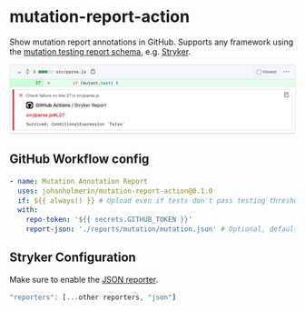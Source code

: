 # mutation-report-action

Show mutation report annotations in GitHub. Supports any framework using the
[mutation testing report schema][schema], e.g. [Stryker][stryker].

![GitHub Stryker Annotation Example](./images/annotation.png)

## GitHub Workflow config

```yaml
- name: Mutation Annotation Report
  uses: johanholmerin/mutation-report-action@0.1.0
  if: ${{ always() }} # Upload even if tests don't pass testing threshold
  with:
    repo-token: '${{ secrets.GITHUB_TOKEN }}'
    report-json: './reports/mutation/mutation.json' # Optional, default
```

## Stryker Configuration

Make sure to enable the [JSON reporter][stryker-json-reporter].

```javascript
"reporters": [...other reporters, "json"]
```

[schema]: https://github.com/stryker-mutator/mutation-testing-elements/tree/master/packages/report-schema
[stryker]: https://stryker-mutator.io/
[stryker-json-reporter]: https://stryker-mutator.io/docs/stryker-js/configuration#reporters-string
